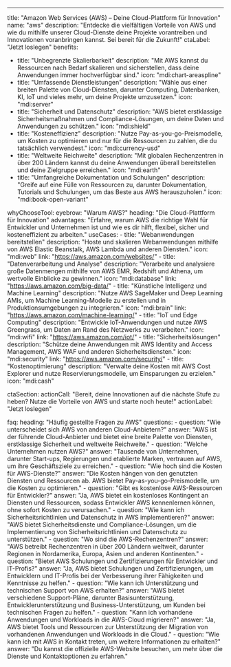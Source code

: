 ---
title: "Amazon Web Services (AWS) – Deine Cloud-Plattform für Innovation"
name: "aws"
description: "Entdecke die vielfältigen Vorteile von AWS und wie du mithilfe unserer Cloud-Dienste deine Projekte vorantreiben und Innovationen voranbringen kannst. Sei bereit für die Zukunft!"
ctaLabel: "Jetzt loslegen"
benefits:
  - title: "Unbegrenzte Skalierbarkeit"
    description: "Mit AWS kannst du Ressourcen nach Bedarf skalieren und sicherstellen, dass deine Anwendungen immer hochverfügbar sind."
    icon: "mdi:chart-areaspline"
  - title: "Umfassende Dienstleistungen"
    description: "Wähle aus einer breiten Palette von Cloud-Diensten, darunter Computing, Datenbanken, KI, IoT und vieles mehr, um deine Projekte umzusetzen."
    icon: "mdi:server"
  - title: "Sicherheit und Datenschutz"
    description: "AWS bietet erstklassige Sicherheitsmaßnahmen und Compliance-Lösungen, um deine Daten und Anwendungen zu schützen."
    icon: "mdi:shield"
  - title: "Kosteneffizienz"
    description: "Nutze Pay-as-you-go-Preismodelle, um Kosten zu optimieren und nur für die Ressourcen zu zahlen, die du tatsächlich verwendest."
    icon: "mdi:currency-usd"
  - title: "Weltweite Reichweite"
    description: "Mit globalen Rechenzentren in über 200 Ländern kannst du deine Anwendungen überall bereitstellen und deine Zielgruppe erreichen."
    icon: "mdi:earth"
  - title: "Umfangreiche Dokumentation und Schulungen"
    description: "Greife auf eine Fülle von Ressourcen zu, darunter Dokumentation, Tutorials und Schulungen, um das Beste aus AWS herauszuholen."
    icon: "mdi:book-open-variant"

whyChooseTool:
  eyebrow: "Warum AWS?"
  heading: "Die Cloud-Plattform für Innovation"
  advantages: "Erfahre, warum AWS die richtige Wahl für Entwickler und Unternehmen ist und wie es dir hilft, flexibel, sicher und kosteneffizient zu arbeiten."
  useCases:
    - title: "Webanwendungen bereitstellen"
      description: "Hoste und skalieren Webanwendungen mithilfe von AWS Elastic Beanstalk, AWS Lambda und anderen Diensten."
      icon: "mdi:web"
      link: "https://aws.amazon.com/websites/"
    - title: "Datenverarbeitung und Analyse"
      description: "Verarbeite und analysiere große Datenmengen mithilfe von AWS EMR, Redshift und Athena, um wertvolle Einblicke zu gewinnen."
      icon: "mdi:database"
      link: "https://aws.amazon.com/big-data/"
    - title: "Künstliche Intelligenz und Machine Learning"
      description: "Nutze AWS SageMaker und Deep Learning AMIs, um Machine Learning-Modelle zu erstellen und in Produktionsumgebungen zu integrieren."
      icon: "mdi:brain"
      link: "https://aws.amazon.com/machine-learning/"
    - title: "IoT und Edge Computing"
      description: "Entwickle IoT-Anwendungen und nutze AWS Greengrass, um Daten am Rand des Netzwerks zu verarbeiten."
      icon: "mdi:wifi"
      link: "https://aws.amazon.com/iot/"
    - title: "Sicherheitslösungen"
      description: "Schütze deine Anwendungen mit AWS Identity and Access Management, AWS WAF und anderen Sicherheitsdiensten."
      icon: "mdi:security"
      link: "https://aws.amazon.com/security/"
    - title: "Kostenoptimierung"
      description: "Verwalte deine Kosten mit AWS Cost Explorer und nutze Reservierungsmodelle, um Einsparungen zu erzielen."
      icon: "mdi:cash"

ctaSection:
  actionCall: "Bereit, deine Innovationen auf die nächste Stufe zu heben? Nutze die Vorteile von AWS und starte noch heute!"
  actionLabel: "Jetzt loslegen"

faq:
  heading: "Häufig gestellte Fragen zu AWS"
  questions:
    - question: "Wie unterscheidet sich AWS von anderen Cloud-Anbietern?"
      answer: "AWS ist der führende Cloud-Anbieter und bietet eine breite Palette von Diensten, erstklassige Sicherheit und weltweite Reichweite."
    - question: "Welche Unternehmen nutzen AWS?"
      answer: "Tausende von Unternehmen, darunter Start-ups, Regierungen und etablierte Marken, vertrauen auf AWS, um ihre Geschäftsziele zu erreichen."
    - question: "Wie hoch sind die Kosten für AWS-Dienste?"
      answer: "Die Kosten hängen von den genutzten Diensten und Ressourcen ab. AWS bietet Pay-as-you-go-Preismodelle, um die Kosten zu optimieren."
    - question: "Gibt es kostenlose AWS-Ressourcen für Entwickler?"
      answer: "Ja, AWS bietet ein kostenloses Kontingent an Diensten und Ressourcen, sodass Entwickler AWS kennenlernen können, ohne sofort Kosten zu verursachen."
    - question: "Wie kann ich Sicherheitsrichtlinien und Datenschutz in AWS implementieren?"
      answer: "AWS bietet Sicherheitsdienste und Compliance-Lösungen, um die Implementierung von Sicherheitsrichtlinien und Datenschutz zu unterstützen."
    - question: "Wo sind die AWS-Rechenzentren?"
      answer: "AWS betreibt Rechenzentren in über 200 Ländern weltweit, darunter Regionen in Nordamerika, Europa, Asien und anderen Kontinenten."
    - question: "Bietet AWS Schulungen und Zertifizierungen für Entwickler und IT-Profis?"
      answer: "Ja, AWS bietet Schulungen und Zertifizierungen, um Entwicklern und IT-Profis bei der Verbesserung ihrer Fähigkeiten und Kenntnisse zu helfen."
    - question: "Wie kann ich Unterstützung und technischen Support von AWS erhalten?"
      answer: "AWS bietet verschiedene Support-Pläne, darunter Basisunterstützung, Entwicklerunterstützung und Business-Unterstützung, um Kunden bei technischen Fragen zu helfen."
    - question: "Kann ich vorhandene Anwendungen und Workloads in die AWS-Cloud migrieren?"
      answer: "Ja, AWS bietet Tools und Ressourcen zur Unterstützung der Migration von vorhandenen Anwendungen und Workloads in die Cloud."
    - question: "Wie kann ich mit AWS in Kontakt treten, um weitere Informationen zu erhalten?"
      answer: "Du kannst die offizielle AWS-Website besuchen, um mehr über die Dienste und Kontaktoptionen zu erfahren."

